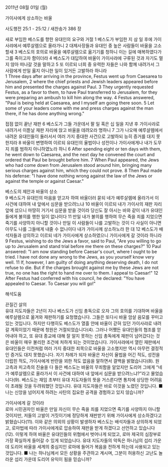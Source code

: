 2011년 08월 01일 (월)

가이사에게 상소하는 바울



사도행전 25:1 - 25:12 / 새찬송가 386 장


새로 부임한 베스도를 향한 유대인의 요구와 거절 
1 베스도가 부임한 지 삼 일 후에 가이사랴에서 예루살렘으로 올라가니 2 대제사장들과 유대인 중 높은 사람들이 바울을 고소할새 3 베스도의 호의로 바울을 예루살렘으로 옮기기를 청하니 이는 길에 매복하였다가 그를 죽이고자 함이더라 4 베스도가 대답하여 바울이 가이사랴에 구류된 것과 자기도 멀지 않아 떠나갈 것을 말하고 5 또 이르되 너희 중 유력한 자들은 나와 함께 내려가서 그 사람에게 만일 옳지 아니한 일이 있거든 고발하라 하니라   
1 Three days after arriving in the province, Festus went up from Caesarea to Jerusalem, 2 where the chief priests and Jewish leaders appeared before him and presented the charges against Paul. 3 They urgently requested Festus, as a favor to them, to have Paul transferred to Jerusalem, for they were preparing an ambush to kill him along the way. 4 Festus answered, "Paul is being held at Caesarea, and I myself am going there soon. 5 Let some of your leaders come with me and press charges against the man there, if he has done anything wrong." 

접점 없이 끝난 재판
6 베스도가 그들 가운데서 팔 일 혹은 십 일을 지낸 후 가이사랴로 내려가서 이튿날 재판 자리에 앉고 바울을 데려오라 명하니 7 그가 나오매 예루살렘에서 내려온 유대인들이 둘러서서 여러 가지 중대한 사건으로 고발하되 능히 증거를 대지 못한지라 8 바울이 변명하여 이르되 유대인의 율법이나 성전이나 가이사에게나 내가 도무지 죄를 범하지 아니하였노라 하니
6 After spending eight or ten days with them, he went down to Caesarea, and the next day he convened the court and ordered that Paul be brought before him. 7 When Paul appeared, the Jews who had come down from Jerusalem stood around him, bringing many serious charges against him, which they could not prove. 8 Then Paul made his defense: "I have done nothing wrong against the law of the Jews or against the temple or against Caesar." 

베스도의 제안과 바울의 상소   
9 베스도가 유대인의 마음을 얻고자 하여 바울더러 묻되 네가 예루살렘에 올라가서 이 사건에 대하여 내 앞에서 심문을 받으려느냐 10 바울이 이르되 내가 가이사의 재판 자리 앞에 섰으니 마땅히 거기서 심문을 받을 것이라 당신도 잘 아시는 바와 같이 내가 유대인들에게 불의를 행한 일이 없나이다 11 만일 내가 불의를 행하여 무슨 죽을 죄를 지었으면 죽기를 사양하지 아니할 것이나 만일 이 사람들이 나를 고발하는 것이 다 사실이 아니면 아무도 나를 그들에게 내줄 수 없나이다 내가 가이사께 상소하노라 한 대 12 베스도가 배석자들과 상의하고 이르되 네가 가이사에게 상소하였으니 가이사에게 갈 것이라 하니라   
9 Festus, wishing to do the Jews a favor, said to Paul, "Are you willing to go up to Jerusalem and stand trial before me there on these charges?" 10 Paul answered: "I am now standing before Caesar's court, where I ought to be tried. I have not done any wrong to the Jews, as you yourself know very well. 11 If, however, I am guilty of doing anything deserving death, I do not refuse to die. But if the charges brought against me by these Jews are not true, no one has the right to hand me over to them. I appeal to Caesar!" 12 After Festus had conferred with his council, he declared: "You have appealed to Caesar. To Caesar you will go!"

해석도움





끈질긴 살의  
유대 지도자들은 2년이 지나 베스도가 신임 총독으로 오자 그의 호의를 기대하며 바울을 예루살렘으로 옮겨와 재판하기를 요청했습니다. 그들은 또다시 바울 암살 음모를 꾸미고 있는 것입니다. 하지만 다행히도 베스도가 열흘 안에 바울이 갇혀 있던 가이사랴로 내려갈 계획이었기 때문에 청원은 거절되었습니다(4). 그러나 어쨌든 유대인들의 협조를 얻어내야 하고, 또 유대 종교에 대해 잘 알지 못하는 신임 총독에게 재판이 넘어갔다는 것은 바울이 매우 불리한 조건에 처하게 되는 것이었습니다. 가이사랴에서 열린 재판에서 유대인들은 이전처럼 여러 가지 중대한 죄목으로 바울을 고소했지만 역시 아무런 결정적인 증거도 대지 못했습니다. 자기 차례가 되자 바울은 자신이 율법을 어긴 적도, 성전을 더럽힌 적도, 가이사에게 반란을 꾀한 적도 없음을 말하면서 결백을 밝혔습니다(8). 원고측과 피고측의 진술을 다 들은 베스도는 바울의 무죄함을 알았지만 도리어 그에게 “네가 예루살렘으로 올라가서 이 사건에 대하여 내 앞에서 심문을 받으려느냐?”라고 물었습니다(9). 베스도는 재임 초부터 유대 지도자들의 뜻을 거스른다면 통치에 상당한 어려움이 초래될 것을 두려워했던 것입니다. 유대 지도자들은 바로 이것을 노렸던 것입니다. 
■ 나는 신앙을 넘어지게 하려는 사탄의 집요한 공격을 경험하고 있지 않습니까?  

가이사에게 갈 것이라  
로마 시민권자인 바울은 만일 자신이 무슨 죽을 죄를 지었으면 죽기를 사양하지 아니할 것이지만, 저들의 고발이 거짓이기에 정당하게 재판받기 위해 가이사에게 상소하겠다고 밝혔습니다(11). 이와 같은 의외의 상황이 발생하자 베스도는 배석자들과 상의하게 되었고, 로마법에 따라 가이사에게로 압송하여 재판을 받게 하겠다고 선언하고 있습니다(12). 이렇게 하여 바울은 유대인들의 위협에서 벗어나게 되었고, 로마 제국의 심장부로 가장 확실하게 들어갈 수 있게 되었습니다. 유대 지도자들의 악독은 하나님의 섭리 가운데 도리어 바울을 세계의 중심지인 로마에 들어가 복음을 전하게 하는데 사용되고 있는 것입니다. 
■ 나는 하나님께서 모든 상황을 주관하고 계시며, 그분이 허용하신 고난도 놀라운 섭리 가운데 도리어 유익이 됨을 믿습니까?